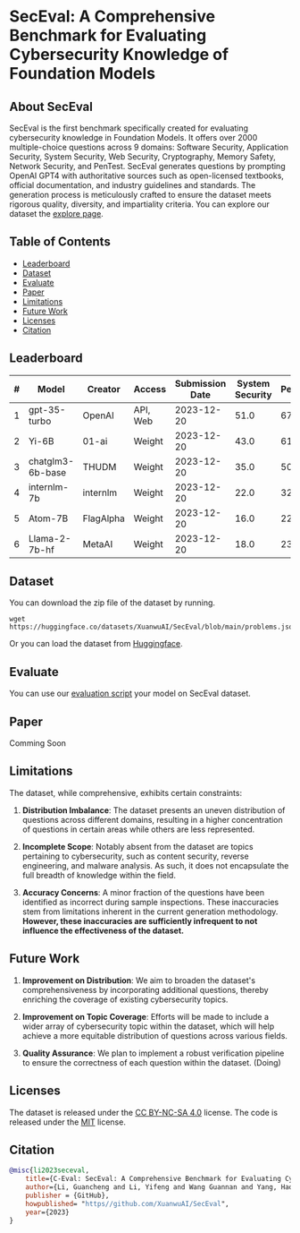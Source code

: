 # SecEval: A Comprehensive Benchmark for Evaluating Cybersecurity Knowledge of Foundation Models

## About SecEval

SecEval is the first benchmark specifically created for evaluating cybersecurity knowledge in Foundation Models. It offers over 2000 multiple-choice questions across 9 domains: Software Security, Application Security, System Security, Web Security, Cryptography, Memory Safety, Network Security, and PenTest.
SecEval generates questions by prompting OpenAI GPT4 with authoritative sources such as open-licensed textbooks, official documentation, and industry guidelines and standards. The generation process is meticulously crafted to ensure the dataset meets rigorous quality, diversity, and impartiality criteria. You can explore our dataset the [explore page](https://xuanwuai.github.io/SecEval/explore.html). 



## Table of Contents

- [Leaderboard](#leaderboard)
- [Dataset](#dataset)
- [Evaluate](#evaluate)
- [Paper](#paper)
- [Limitations](#limitations)
- [Future Work](#future-work)
- [Licenses](#licenses)
- [Citation](#citation)



## Leaderboard

| #   | Model              | Creator    | Access | Submission Date | System Security | PenTest | Network Security | Application Security | Web Security | Vulnerability | Software Security | Memory Safety | Cryptography | Overall |
|-----|--------------------|------------|--------|-----------------|-----------------|---------|------------------|----------------------|--------------|-----------------|------------------|--------------|--------------|---------|
| 1   | gpt-35-turbo       | OpenAI     | API, Web | 2023-12-20      | 51.0            | 67.0    | 53.0             | 50.0                 | 58.0         | 52.0            | 49.0             | 35.0         | 39.0         | 0.51    |
| 2   | Yi-6B              | 01-ai      | Weight | 2023-12-20      | 43.0            | 61.0    | 52.0             | 42.0                 | 49.0         | 42.0            | 38.0             | 31.0         | 33.0         | 0.45    |
| 3   | chatglm3-6b-base   | THUDM      | Weight | 2023-12-20      | 35.0            | 50.0    | 39.0             | 33.0                 | 37.0         | 32.0            | 34.0             | 25.0         | 28.0         | 0.36    |
| 4   | internlm-7b        | internlm   | Weight | 2023-12-20      | 22.0            | 32.0    | 26.0             | 22.0                 | 29.0         | 25.0            | 29.0             | 21.0         | 17.0         | 0.25    |
| 5   | Atom-7B            | FlagAlpha  | Weight | 2023-12-20      | 16.0            | 22.0    | 14.0             | 15.0                 | 21.0         | 17.0            | 18.0             | 13.0         | 28.0         | 0.18    |
| 6   | Llama-2-7b-hf      | MetaAI     | Weight | 2023-12-20      | 18.0            | 23.0    | 13.0             | 16.0                 | 19.0         | 18.0            | 18.0             | 17.0         | 22.0         | 0.18    |


## Dataset

You can download the zip file of the dataset by running.

```
wget https://huggingface.co/datasets/XuanwuAI/SecEval/blob/main/problems.json
```

Or you can load the dataset from [Huggingface](https://huggingface.co/datasets/XuanwuAI/SecEval).

## Evaluate

You can use our [evaluation script](eval/README.md) your model on SecEval dataset.


## Paper

Comming Soon

## Limitations

The dataset, while comprehensive, exhibits certain constraints:

1. **Distribution Imbalance**: The dataset presents an uneven distribution of questions across different domains, resulting in a higher concentration of questions in certain areas while others are less represented.

2. **Incomplete Scope**: Notably absent from the dataset are topics pertaining to cybersecurity, such as content security, reverse engineering, and malware analysis. As such, it does not encapsulate the full breadth of knowledge within the field.

3. **Accuracy Concerns**: A minor fraction of the questions have been identified as incorrect during sample inspections. These inaccuracies stem from limitations inherent in the current generation methodology. **However, these inaccuracies are sufficiently infrequent to not influence the effectiveness of the dataset.**

## Future Work

1. **Improvement on Distribution**: We aim to broaden the dataset's comprehensiveness by incorporating additional questions, thereby enriching the coverage of existing cybersecurity topics.

2. **Improvement on Topic Coverage**: Efforts will be made to include a wider array of cybersecurity topic within the dataset, which will help achieve a more equitable distribution of questions across various fields.

3. **Quality Assurance**: We plan to implement a robust verification pipeline to ensure the correctness of each question within the dataset. (Doing)


## Licenses

The dataset is released under the [CC BY-NC-SA 4.0](https://creativecommons.org/licenses/by-nc-sa/4.0/) license. The code is released under the [MIT](https://opensource.org/licenses/MIT) license.


## Citation

```bibtex
@misc{li2023seceval,
    title={C-Eval: SecEval: A Comprehensive Benchmark for Evaluating Cybersecurity Knownledge of Foundation Models},
    author={Li, Guancheng and Li, Yifeng and Wang Guannan and Yang, Haoyu and Yu Yang},
    publisher = {GitHub},
    howpublished= "https//github.com/XuanwuAI/SecEval",
    year={2023}
}
```